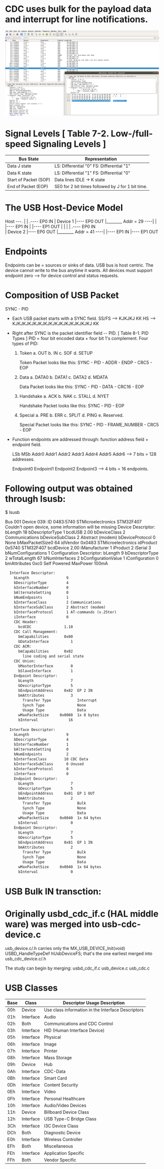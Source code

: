 # CDC uses bulk for the payload data and interrupt for line notifications. 
![wireshark-packet-sniffed](./media/wireshark-packet-sniffing.png)


# Signal Levels [ Table 7-2. Low-/full-speed Signaling Levels ]
| Bus State                           | Representation                                    | 
|------------------------------------ | ------------------------------------------------- |
| Data J state                        | LS: Differential "0"    FS: Differential "1"      |
| Data K state                        | LS: Differential "1"    FS: Differential "0"      |
| Start of Packet (SOP)               | Data lines IDLE -> K state                        |
| End of Packet (EOP)                 | SE0 for 2 bit times followed by J for 1 bit time. |

# The USB Host-Device Model

  Host ---.
          |
           |                       .---- EP0 IN
           |         Device 1      |---- EP0 OUT
           |________ Addr = 29 ----|
           |                       |---- EP1 IN
           |                       |---- EP1 OUT
           |
           |
           |
           |                       .---- EP0 IN   
           |         Device 2      |---- EP0 OUT
           |________ Addr = 41 ----|
                                  |---- EP1 IN
                                  |---- EP1 OUT

# Endpoints
Endpoints can be = sources or sinks of data. 
USB bus is host centric. The device cannot write to the bus anytime it wants.
All devices must support endpoint zero --> for device control and status requests.



# Composition of USB Packet 

  SYNC - PID 
  - Each USB packet starts with a SYNC field.
      SS/FS --> KJKJKJ KK 
      HS    --> KJKJKJKJKJKJKJKJKJKJKJKJKJKJKJ KK

  - Right after SYNC is the packet identifier field -- PID. [ Table 8-1. PID Types ] 
      PID = four bit encoded data + four bit 1's complement. 
      Four types of PID:
      1. Token
         a. OUT
         b. IN
         c. SOF
         d. SETUP

         Token Packet looks like this:
         SYNC - PID - ADDR - ENDP - CRC5 - EOP

      2. Data
         a. DATA0 
         b. DATA1
         c. DATA2
         d. MDATA

         Data Packet looks like this:
         SYNC - PID - DATA - CRC16 - EOP

      3. Handshake
         a. ACK
         b. NAK
         c. STALL
         d. NYET

         Handshake Packet looks like this:
         SYNC - PID - EOP

      4. Special 
         a. PRE
         b. ERR
         c. SPLIT
         d. PING
         e. Reserved.

         Special Packet looks like this:
         SYNC - PID - FRAME_NUMBER - CRC5 - EOP

  - Function endpoints are addressed through: function address field + endpoint field. 

    LSb                                 MSb
    Addr0 Addr1 Addr2 Addr3 Addr4 Addr5 Addr6 --> 7 bits = 128 addresses.

    Endpoint0 Endpoint1 Endpoint2 Endpoint3 --> 4 bits = 16 endpoints.

    







  
  


# Following output was obtained through lsusb:

  $ lsusb

  >
  Bus 001 Device 039: ID 0483:5740 STMicroelectronics STM32F407
  Couldn't open device, some information will be missing
  Device Descriptor:
    bLength                18
    bDescriptorType         1
    bcdUSB               2.00
    bDeviceClass            2 Communications
    bDeviceSubClass         2 Abstract (modem)
    bDeviceProtocol         0 None
    bMaxPacketSize0        64
    idVendor           0x0483 STMicroelectronics
    idProduct          0x5740 STM32F407
    bcdDevice            2.00
    iManufacturer           1 
    iProduct                2 
    iSerial                 3 
    bNumConfigurations      1
    Configuration Descriptor:
      bLength                 9
      bDescriptorType         2
      wTotalLength           67
      bNumInterfaces          2
      bConfigurationValue     1
      iConfiguration          0 
      bmAttributes         0xc0
        Self Powered
      MaxPower              100mA

      Interface Descriptor:
        bLength                 9
        bDescriptorType         4
        bInterfaceNumber        0
        bAlternateSetting       0
        bNumEndpoints           1
        bInterfaceClass         2 Communications
        bInterfaceSubClass      2 Abstract (modem)
        bInterfaceProtocol      1 AT-commands (v.25ter)
        iInterface              0 
        CDC Header:
          bcdCDC               1.10
        CDC Call Management:
          bmCapabilities       0x00
          bDataInterface          1
        CDC ACM:
          bmCapabilities       0x02
            line coding and serial state
        CDC Union:
          bMasterInterface        0
          bSlaveInterface         1 
        Endpoint Descriptor:
          bLength                 7
          bDescriptorType         5
          bEndpointAddress     0x82  EP 2 IN
          bmAttributes            3
            Transfer Type            Interrupt
            Synch Type               None
            Usage Type               Data
          wMaxPacketSize     0x0008  1x 8 bytes
          bInterval              16

      Interface Descriptor:
        bLength                 9
        bDescriptorType         4
        bInterfaceNumber        1
        bAlternateSetting       0
        bNumEndpoints           2
        bInterfaceClass        10 CDC Data
        bInterfaceSubClass      0 Unused
        bInterfaceProtocol      0 
        iInterface              0 
        Endpoint Descriptor:
          bLength                 7
          bDescriptorType         5
          bEndpointAddress     0x01  EP 1 OUT
          bmAttributes            2
            Transfer Type            Bulk
            Synch Type               None
            Usage Type               Data
          wMaxPacketSize     0x0040  1x 64 bytes
          bInterval               0
        Endpoint Descriptor:
          bLength                 7
          bDescriptorType         5
          bEndpointAddress     0x81  EP 1 IN
          bmAttributes            2
            Transfer Type            Bulk
            Synch Type               None
            Usage Type               Data
          wMaxPacketSize     0x0040  1x 64 bytes
          bInterval               0

# USB Bulk IN transction:




# Originally usbd_cdc_if.c (HAL middle ware) was merged into usb-cdc-device.c

usb_device.c/.h carries only 
    the MX_USB_DEVICE_Init(void) 
    USBD_HandleTypeDef hUsbDeviceFS;
  that's the one earliest merged into usb_cdc_device.c/.h


The study can begin by merging:
  usbd_cdc_if.c
  usb_device.c
  usb_cdc.c

# USB Classes
| Base | Class      | Descriptor Usage Description                       |
|------|------------|----------------------------------------------------|
| 00h  | Device     | Use class information in the Interface Descriptors |
| 01h  | Interface  | Audio                                              |
| 02h  | Both       | Communications and CDC Control                     |
| 03h  | Interface  | HID (Human Interface Device)                       |
| 05h  | Interface  | Physical                                           |
| 06h  | Interface  | Image                                              |
| 07h  | Interface  | Printer                                            |
| 08h  | Interface  | Mass Storage                                       |
| 09h  | Device     | Hub                                                |
| 0Ah  | Interface  | CDC-Data                                           |
| 0Bh  | Interface  | Smart Card                                         |
| 0Dh  | Interface  | Content Security                                   |
| 0Eh  | Interface  | Video                                              |
| 0Fh  | Interface  | Personal Healthcare                                |
| 10h  | Interface  | Audio/Video Devices                                |
| 11h  | Device     | Billboard Device Class                             |
| 12h  | Interface  | USB Type-C Bridge Class                            |
| 3Ch   | Interface  | I3C Device Class                                   |
| DCh  | Both       | Diagnostic Device                                  |
| E0h  | Interface  | Wireless Controller                                |
| EFh  | Both       | Miscellaneous                                      |
| FEh  | Interface  | Application Specific                               |
| FFh  | Both       | Vendor Specific                                    |






